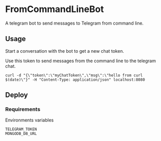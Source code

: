 # FromCommandLineBot

A telegram bot to send messages to Telegram from command line.

## Usage

Start a conversation with the bot to get a new chat token.

Use this token to send messages from the command line to the telegram chat.

    curl -d "{\"token\":\"myChatToken\",\"msg\":\"hello from curl $(date)\"}" -H "Content-Type: application/json" localhost:8080

## Deploy

### Requirements

Environments variables

    TELEGRAM_TOKEN
    MONGODB_DB_URL

